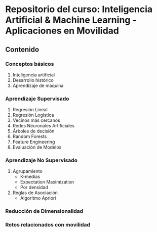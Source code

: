 # Repositorio del curso: Inteligencia Artificial & Machine Learning - Aplicaciones en Movilidad

## Contenido

### Conceptos básicos
1. Inteligencia artificial
2. Desarrollo histórico
3. Aprendizaje de máquina

### Aprendizaje Supervisado
1. Regresión Lineal
2. Regresión Logística
3. Vecinos más cercanos
4. Redes Neuronales Artificiales
5. Árboles de decisión
6. Random Forests
7. Feature Engineering
8. Evaluación de Modelos

### Aprendizaje No Supervisado
1. Agrupamiento
   - K-medias
   - Expectation Maximization
   - Por densidad  
2. Reglas de Asociación
   - Algoritmo Apriori

### Reducción de Dimensionalidad

### Retos relacionados con movilidad
